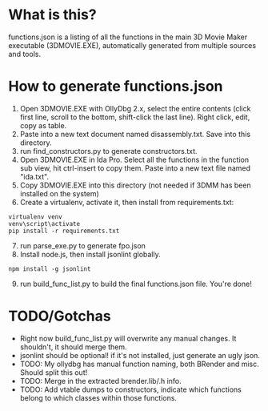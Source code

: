 # What is this?
functions.json is a listing of all the functions in the main 3D Movie Maker executable (3DMOVIE.EXE), automatically generated from multiple sources and tools. 

# How to generate functions.json
1. Open 3DMOVIE.EXE with OllyDbg 2.x, select the entire contents (click first line, scroll to the bottom, shift-click the last line). Right click, edit, copy as table. 
2. Paste into a new text document named disassembly.txt. Save into this directory.
3. run find_constructors.py to generate constructors.txt.
4. Open 3DMOVIE.EXE in Ida Pro. Select all the functions in the function sub view, hit ctrl-insert to copy them. Paste into a new text file named "ida.txt".
5. Copy 3DMOVIE.EXE into this directory (not needed if 3DMM has been installed on the system)
6. Create a virtualenv, activate it, then install from requirements.txt:

```
virtualenv venv
venv\script\activate
pip install -r requirements.txt
```

7. run parse_exe.py to generate fpo.json
8. Install node.js, then install jsonlint globally.

```
npm install -g jsonlint
```

9. run build_func_list.py to build the final functions.json file. You're done!

# TODO/Gotchas

* Right now build_func_list.py will overwrite any manual changes. It shouldn't, it should merge them.
* jsonlint should be optional! if it's not installed, just generate an ugly json.
* TODO: My ollydbg has manual function naming, both BRender and misc. Should split this out!
* TODO: Merge in the extracted brender.lib/.h info. 
* TODO: Add vtable dumps to constructors, indicate which functions belong to which classes within those functions. 
